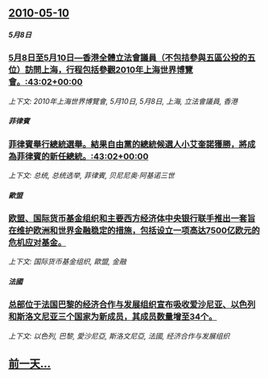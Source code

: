 ## [2010-05-10](/news/2010/05/10/index.md)

##### 5月8日
### [ 5月8日至5月10日—香港全體立法會議員（不包拮參與五區公投的五位）訪問上海，行程包括參觀2010年上海世界博覽會。:43:02+00:00](/news/2010/05/10/5月8日至5月10日-香港全體立法會議員-不包拮參與五區公投的五位-訪問上海-行程包括參觀2010年上海世界博覽會.md)
_上下文: 2010年上海世界博覽會, 5月10日, 5月8日, 上海, 立法會議員, 香港_

##### 菲律賓
### [ 菲律賓舉行總統選舉。結果自由黨的總統候選人小艾奎諾獲勝，將成為菲律賓的新任總統。:43:02+00:00](/news/2010/05/10/菲律賓舉行總統選舉-結果自由黨的總統候選人小艾奎諾獲勝-將成為菲律賓的新任總統-43-02-00-00.md)
_上下文: 总统, 总统选举, 菲律賓, 贝尼尼奥·阿基诺三世_

##### 歐盟
### [ 欧盟、国际货币基金组织和主要西方经济体中央银行联手推出一套旨在维护欧洲和世界金融稳定的措施，包括设立一项高达7500亿欧元的危机应对基金。](/news/2010/05/10/欧盟-国际货币基金组织和主要西方经济体中央银行联手推出一套旨在维护欧洲和世界金融稳定的措施-包括设立一项高达7500亿.md)
_上下文: 国际货币基金组织, 歐盟, 金融_

##### 法國
### [ 总部位于法国巴黎的经济合作与发展组织宣布吸收爱沙尼亚、以色列和斯洛文尼亚三个国家为新成员，其成员数量增至34个。](/news/2010/05/10/总部位于法国巴黎的经济合作与发展组织宣布吸收爱沙尼亚-以色列和斯洛文尼亚三个国家为新成员-其成员数量增至34个.md)
_上下文: 以色列, 巴黎, 愛沙尼亞, 斯洛文尼亞, 法國, 经济合作与发展组织_

## [前一天...](/news/2010/05/9/index.md)

